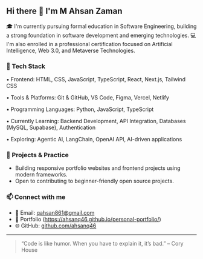 ## Hi there 👋 I'm M Ahsan Zaman

🎓 I'm currently pursuing formal education in Software Engineering, building a strong foundation in software development and emerging technologies.
💻 I'm also enrolled in a professional certification focused on Artificial Intelligence, Web 3.0, and Metaverse Technologies.


### 🚀 Tech Stack
   •  Frontend: HTML, CSS, JavaScript, TypeScript, React, Next.js, Tailwind CSS

   •  Tools & Platforms: Git & GitHub, VS Code, Figma, Vercel, Netlify

   •  Programming Languages: Python, JavaScript, TypeScript

   •  Currently Learning: Backend Development, API Integration, Databases (MySQL, Supabase), Authentication

   •  Exploring: Agentic AI, LangChain, OpenAI API, AI-driven applications

### 🌱 Projects & Practice
- Building responsive portfolio websites and frontend projects using modern frameworks.
- Open to contributing to beginner-friendly open source projects.

### 📫 Connect with me
- 📧 Email: [qahsan861@gmail.com](mailto:qahsan861@gmail.com)  
- 💼 Portfolio (https://ahsanq46.github.io/personal-portfolio/)  
- 🌐 GitHub: [github.com/ahsanq46](https://github.com/ahsanq46)

---

> “Code is like humor. When you have to explain it, it’s bad.” – Cory House


